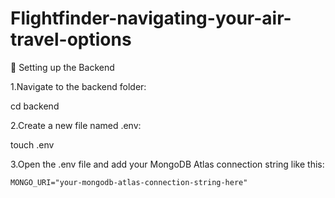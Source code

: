 # Flightfinder-navigating-your-air-travel-options

📌 Setting up the Backend           


1.Navigate to the backend folder:
   
   cd backend

2.Create a new file named .env:


   touch .env

3.Open the .env file and add your MongoDB Atlas connection string like this:

    MONGO_URI="your-mongodb-atlas-connection-string-here"
